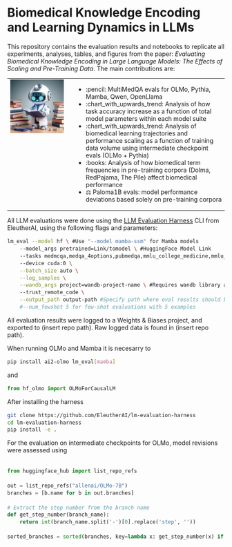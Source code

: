# Biomedical Knowledge Encoding and Learning Dynamics in LLMs

This repository contains the evaluation results and notebooks to replicate all experiments, analyses, tables, and figures from the paper: 
*Evaluating Biomedical Knowledge Encoding in Large Language Models: The Effects of Scaling and Pre-Training Data*. The main contributions are:

<table style="width:100%;">
  <tr>
    <td valign="top" style="width:30%; padding-right: 20px;">
      <img src="https://github.com/NikolajMA/biomedical-llm-scaling/blob/main/image.jpeg" style="width:100%; height:auto;">
    </td>
    <td valign="top" style="width:70%;">
      <ul>
        <li> :pencil: MultiMedQA evals for OLMo, Pythia, Mamba, Qwen, OpenLlama</li>
        <li>:chart_with_upwards_trend: Analysis of how task accuracy increase as a function of total model parameters within each model suite </li>
        <li>:chart_with_upwards_trend: Analysis of biomedical learning trajectories and performance scaling as a function of training data volume using intermediate checkpoint evals (OLMo + Pythia)</li>
        <li>:books: Analysis of how biomedical term frequencies in pre-training corpora (Dolma, RedPajama, The Pile) affect biomedical performance</li>
        <li>⚖️ Paloma1B evals: model performance deviations based solely on pre-training corpora</li>
      </ul>
    </td>
  </tr>
</table>

All LLM evaluations were done using the [LLM Evaluation Harness](https://github.com/EleutherAI/lm-evaluation-harness) CLI from EleutherAI, using the following flags and parameters:
```bash
lm_eval --model hf \ #Use "--model mamba-ssm" for Mamba models
    --model_args pretrained=Link/tomodel \ #HuggingFace Model Link
    --tasks medmcqa,medqa_4options,pubmedqa,mmlu_college_medicine,mmlu_college_biology,mmlu_clinical_knowledge,mmlu_anatomy,mmlu_medical_genetics,mmlu_professional_medicine \ #All tasks from MultiMedQA
    --device cuda:0 \
    --batch_size auto \
    --log_samples \
    --wandb_args project=wandb-project-name \ #Requires wandb library and api key
    --trust_remote_code \
    --output_path output-path #Specify path where eval results should be saved
    #--num_fewshot 5 for few-shot evaluations with 5 examples
```
All evaluation results were logged to a Weights & Biases project, and exported to (insert repo path). Raw logged data is found in (insert repo path).


When running OLMo and Mamba it is necesarry to 
```bash
pip install ai2-olmo lm_eval[mamba]
```
and 
```python
from hf_olmo import OLMoForCausalLM
```
After installing the harness
```bash
git clone https://github.com/EleutherAI/lm-evaluation-harness
cd lm-evaluation-harness
pip install -e .
```

For the evaluation on intermediate checkpoints for OLMo, model revisions were assessed using
```python

from huggingface_hub import list_repo_refs

out = list_repo_refs("allenai/OLMo-7B")
branches = [b.name for b in out.branches]

# Extract the step number from the branch name
def get_step_number(branch_name):
    return int(branch_name.split('-')[0].replace('step', ''))

sorted_branches = sorted(branches, key=lambda x: get_step_number(x) if x != "main" else float('inf'))
